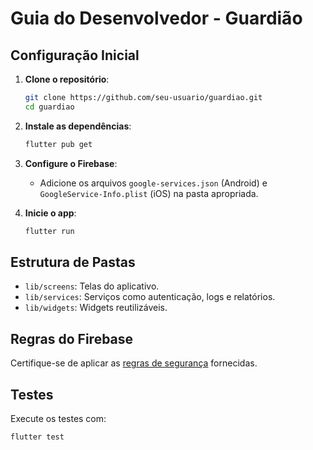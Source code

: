 # Guia do Desenvolvedor - Guardião

## Configuração Inicial
1. **Clone o repositório**:
   ```bash
   git clone https://github.com/seu-usuario/guardiao.git
   cd guardiao
   ```

2. **Instale as dependências**:
   ```bash
   flutter pub get
   ```

3. **Configure o Firebase**:
   - Adicione os arquivos `google-services.json` (Android) e `GoogleService-Info.plist` (iOS) na pasta apropriada.

4. **Inicie o app**:
   ```bash
   flutter run
   ```

## Estrutura de Pastas
- `lib/screens`: Telas do aplicativo.
- `lib/services`: Serviços como autenticação, logs e relatórios.
- `lib/widgets`: Widgets reutilizáveis.

## Regras do Firebase
Certifique-se de aplicar as [regras de segurança](../firebase/firestore.rules) fornecidas.

## Testes
Execute os testes com:
```bash
flutter test
```